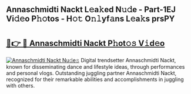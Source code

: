 ## Annaschmidti Nackt L𝚎a𝚔ed N𝚞𝚍e - Part-1EJ Vi𝚍𝚎o P𝚑𝚘tos - H𝚘𝚝 O𝚗𝚕yf𝚊ns L𝚎a𝚔s prsPY

# <h2><a href="http://kf5y8q.oniu.top/?m=Annaschmidti+Nackt">🔗👉 🔴 Annaschmidti Nackt P𝚑ot𝚘𝚜 V𝚒d𝚎o</a></h2>

[![Annaschmidti Nackt Nu𝚍e𝚜](https://i.imgur.com/0qMVB7G.gif)](http://kf5y8q.oniu.top/?m=Annaschmidti+Nackt)
Digital trendsetter Annaschmidti Nackt, known for disseminating dance and lifestyle ideas, through performances and personal vlogs. Outstanding juggling partner Annaschmidti Nackt, recognized for their remarkable abilities and accomplishments in juggling with others.  
